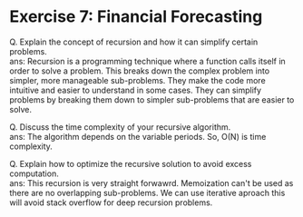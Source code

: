 # Exercise 7: Financial Forecasting

Q. Explain the concept of recursion and how it can simplify certain problems.</br>
ans: Recursion is a programming technique where a function calls itself in order to solve a problem. This breaks down the complex problem into simpler, more manageable sub-problems. They make the code more intuitive and easier to understand in some cases. They can simplify problems by breaking them down to simpler sub-problems that are easier to solve.

Q. Discuss the time complexity of your recursive algorithm. </br>
ans: The algorithm depends on the variable periods. So, O(N) is time complexity.

Q. Explain how to optimize the recursive solution to avoid excess computation.</br>
ans: This recursion is very straight forwawrd. Memoization can't be used as there are no overlapping sub-problems. 
We can use iterative aproach this will avoid stack overflow for deep recursion problems.